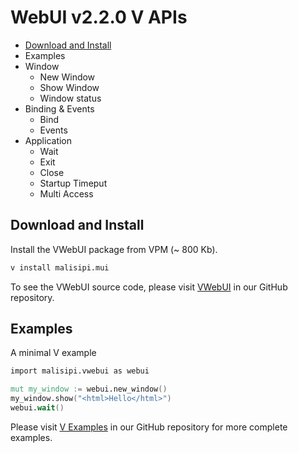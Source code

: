 # WebUI v2.2.0 V APIs

* [Download and Install](#download-and-install)
* Examples
* Window
    * New Window
    * Show Window
    * Window status
* Binding & Events
    * Bind
    * Events
* Application
    * Wait
    * Exit
    * Close
    * Startup Timeput
    * Multi Access

## Download and Install

Install the VWebUI package from VPM (~ 800 Kb).

```sh
v install malisipi.mui
```

To see the VWebUI source code, please visit [VWebUI](https://github.com/malisipi/vwebui) in our GitHub repository.

## Examples

A minimal V example

```v
import malisipi.vwebui as webui

mut my_window := webui.new_window()
my_window.show("<html>Hello</html>")
webui.wait()
```

Please visit [V Examples](https://github.com/malisipi/vwebui/tree/main/examples) in our GitHub repository for more complete examples.